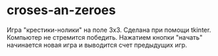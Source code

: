 # croses-an-zeroes
Игра "крестики-нолики" на поле 3х3. Сделана при помощи tkinter. Компьютер не стремится победить. Нажатием кнопки "начать" начинается новая игра и выводится счет предыдущих игр.
